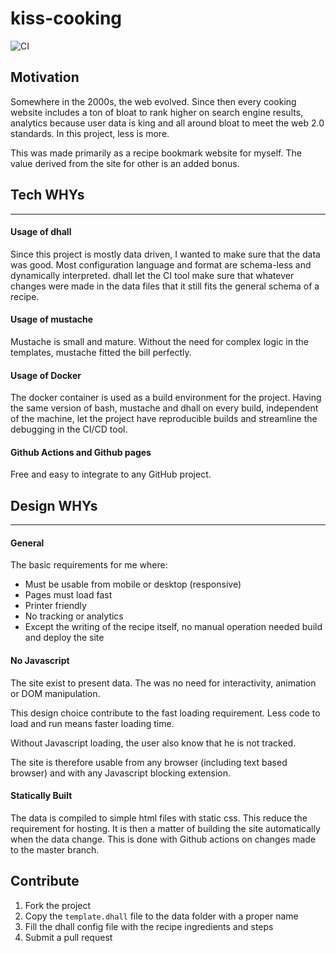 # kiss-cooking

![CI](https://github.com/BinaryTiger/kiss-cooking/workflows/CI/badge.svg?branch=master)

## Motivation

Somewhere in the 2000s, the web evolved. Since then every cooking website includes a ton of bloat to rank higher on search engine results, analytics because user data is king and all around bloat to meet the web 2.0 standards. In this project, less is more.

This was made primarily as a recipe bookmark website for myself. The value derived from the site for other is an added bonus.

## Tech WHYs
---
#### Usage of dhall

Since this project is mostly data driven, I wanted to make sure that the data was good. Most configuration language and format are schema-less and dynamically interpreted. dhall let the CI tool make sure that whatever changes were made in the data files that it still fits the general schema of a recipe.

#### Usage of mustache

Mustache is small and mature. Without the need for complex logic in the templates, mustache fitted the bill perfectly.

#### Usage of Docker

The docker container is used as a build environment for the project. Having the same version of bash, mustache and dhall on every build, independent of the machine, let the project have reproducible builds and streamline the debugging in the CI/CD tool.

#### Github Actions and Github pages

Free and easy to integrate to any GitHub project.

## Design WHYs
---
#### General
The basic requirements for me where:
 - Must be usable from mobile or desktop (responsive)
 - Pages must load fast
 - Printer friendly
 - No tracking or analytics
 - Except the writing of the recipe itself, no manual operation needed build and deploy the site

#### No Javascript
The site exist to present data. The was no need for interactivity, animation or DOM manipulation.

This design choice contribute to the fast loading requirement. Less code to load and run means faster loading time.

Without Javascript loading, the user also know that he is not tracked.

The site is therefore usable from any browser (including text based browser) and with any Javascript blocking extension.

#### Statically Built
The data is compiled to simple html files with static css. This reduce the requirement for hosting. It is then a matter of building the site automatically when the data change. This is done with Github actions on changes made to the master branch.

## Contribute
1. Fork the project
2. Copy the `template.dhall` file to the data folder with a proper name
3. Fill the dhall config file with the recipe ingredients and steps
4. Submit a pull request